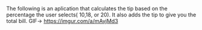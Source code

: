 The following is an aplication that calculates the tip based on the percentage the user selects( 10,18, or 20). It also adds the tip to give you the total bill. 
GIF-> https://imgur.com/a/mAvjMd3
